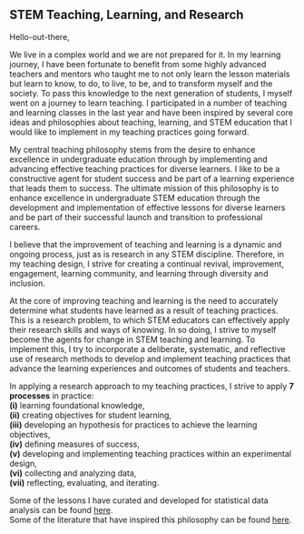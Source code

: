 ## STEM Teaching, Learning, and Research

Hello-out-there,

We live in a complex world and we are not prepared for it. In my learning journey, I have been fortunate to benefit from some highly advanced teachers and mentors who taught me to not only learn the lesson materials but learn to know, to do, to live, to be, and to transform myself and the society. To pass this knowledge to the next generation of students, I myself went on a journey to learn teaching. I participated in a number of teaching and learning classes in the last year and have been inspired by several core ideas and philosophies about teaching, learning, and STEM education that I would like to implement in my teaching practices going forward.

My central teaching philosophy stems from the desire to enhance excellence in undergraduate education through by implementing and advancing effective teaching practices for diverse learners. I like to be a constructive agent for student success and be part of a learning experience that leads them to success. The ultimate mission of this philosophy is to enhance excellence in undergraduate STEM education through the development and implementation of effective lessons for diverse learners and be part of their successful launch and transition to professional careers.

I believe that the improvement of teaching and learning is a dynamic and ongoing process, just as is research in any STEM discipline.  Therefore, in my teaching design, I strive for creating a continual revival, improvement, engagement, learning community, and learning through diversity and inclusion. 

At the core of improving teaching and learning is the need to accurately determine what students have learned as a result of teaching practices. This is a research problem, to which STEM educators can effectively apply their research skills and ways of knowing. In so doing, I strive to myself become the agents for change in STEM teaching and learning. To implement this, I try to incorporate a deliberate, systematic, and reflective use of research methods to develop and implement teaching practices that advance the learning experiences and outcomes of students and teachers.

In applying a research approach to my teaching practices, I strive to apply **7 processes** in practice:   
**(i)** learning foundational knowledge,   
**(ii)** creating objectives for student learning,  
**(iii)** developing an hypothesis for practices to achieve the learning objectives,  
**(iv)** defining measures of success,  
**(v)** developing and implementing teaching practices within an experimental design,  
**(vi)** collecting and analyzing data,  
**(vii)** reflecting, evaluating, and iterating.  

Some of the lessons I have curated and developed for statistical data analysis can be found [here](https://github.com/NoushinN/STEM_Education/tree/master/Data%20Analysis%20Lessons).   
Some of the literature that have inspired this philosophy can be found [here](https://github.com/NoushinN/STEM_Teaching_Learning_Research/tree/master/Teaching%20Literature).
